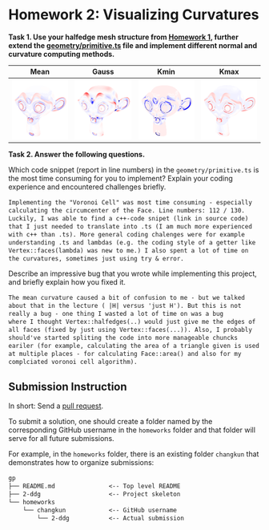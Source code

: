 # Homework 2: Visualizing Curvatures

**Task 1. Use your halfedge mesh structure from [Homework 1](../1-halfedge/README.md), further extend the [geometry/primitive.ts](./src/geometry/primitive.ts) file and implement different normal and curvature computing methods.**

|Mean|Gauss|Kmin|Kmax|
|:--:|:--:|:--:|:--:|
|<img src="./assets/Mean.png" height="120"/>|<img src="./assets/Gaussian.png" height="120"/>|<img src="./assets/Kmin.png" height="120"/>|<img src="./assets/Kmax.png" height="120"/>|

**Task 2. Answer the following questions.**

Which code snippet (report in line numbers) in the `geometry/primitive.ts` is the most time consuming for you to implement? Explain your coding experience and encountered challenges briefly.

```
Implementing the "Voronoi Cell" was most time consuming - especially calculating the circumcenter of the Face. Line numbers: 112 / 130. Luckily, I was able to find a c++-code snipet (link in source code) that I just needed to translate into .ts (I am much more experienced with c++ than .ts). More general coding chalenges were for example understanding .ts and lambdas (e.g. the coding style of a getter like Vertex::faces(lambda) was new to me.) I also spent a lot of time on the curvatures, sometimes just using try & error. 
```

Describe an impressive bug that you wrote while implementing this project, and briefly explain how you fixed it.

```
The mean curvature caused a bit of confusion to me - but we talked about that in the lecture ( |H| versus 'just H'). But this is not really a bug - one thing I wasted a lot of time on was a bug
where I thought Vertex::halfedges(..) would just give me the edges of all faces (fixed by just using Vertex::faces(...)). Also, I probably should've started spliting the code into more manageable chuncks eariler (for example, calculating the area of a triangle given is used at multiple places - for calculating Face::area() and also for my complciated voronoi cell algorithm).
```

## Submission Instruction

In short: Send a [pull request](https://github.com/mimuc/gp/pulls).

To submit a solution, one should create a folder named by the corresponding GitHub username in the `homeworks` folder and that folder will serve for all future submissions.

For example, in the `homeworks` folder, there is an existing folder `changkun`
that demonstrates how to organize submissions:

```
gp
├── README.md               <-- Top level README
├── 2-ddg                   <-- Project skeleton
└── homeworks
    └── changkun            <-- GitHub username
        └── 2-ddg           <-- Actual submission
```
